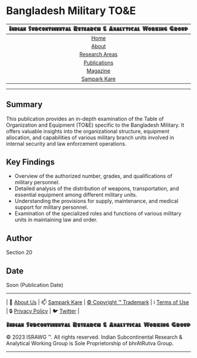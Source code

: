 # Bangladesh Military TO&E

| [![ISRAWG Logo](../../text_logo.png)](https://israwg.github.io/) |
| :-------------------------------------------------: |
| [Home](../../home.md) |
| [About](../../aboutus/about.md) |
| [Research Areas](../../aboutus/research.md) |
| [Publications](../publications.md) |
| [Magazine](../../magazine/magazine.md) |
| [Sampark Kare](../../aboutus/sampark.md) |

___

## Summary

This publication provides an in-depth examination of the Table of Organization and Equipment (TO&E) specific to the Bangladesh Military. It offers valuable insights into the organizational structure, equipment allocation, and capabilities of various military branch units involved in internal security and law enforcement operations.

## Key Findings

- Overview of the authorized number, grades, and qualifications of military personnel.
- Detailed analysis of the distribution of weapons, transportation, and essential equipment among different military units.
- Understanding the provisions for supply, maintenance, and medical support for military personnel.
- Examination of the specialized roles and functions of various military units in maintaining law and order.

## Author

Section 20

## Date

Soon (Publication Date)

___

| 📝 [About Us](../../aboutus/about.md) | 📫 [Sampark Kare](../../aboutus/sampark.md) | [© Copyright ™️ Trademark](../../aboutus/copyright&trademark.md) | ℹ️  [Terms of Use](../../aboutus/termsofuse.md) | 🔒 [Privacy Policy](../../aboutus/privacy&policy.md) | 🐦 [Twitter](https://twitter.com/israwg_) |

![Indian Subcontinental Research & Analytical Working Group (ISRAWG)](../../text_logo.png)

© 2023 ISRAWG ™️. All rights reserved. Indian Subcontinental Research & Analytical Working Group is Sole Proprietorship of bhrAtRutva Group.

___

